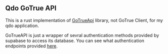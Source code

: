 ## Qdo GoTrue API

This is a rust implementation of [GoTrueApi](https://github.com/supabase/gotrue-js/blob/0cb0b12155969e2f2ba4fb8cadb1d23b92844195/src/GoTrueApi.ts#L300) library, not GoTrue Client, for my qdo application.

GoTrueAPI is just a wrapper of sevral authentication methods provided by supabase to access its database. You can see what authentication endpoints provided [here](https://github.com/supabase/gotrue#endpoints).

